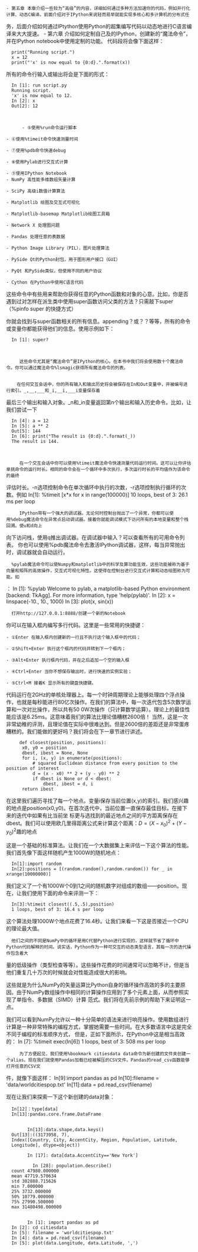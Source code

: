 
    - 第五章 本章介绍一些较为“高级”的内容，详细如何通过多种方法加速你的代码，例如并行化计算、动态C编译。前面介绍对于IPython来说轻而易举就能实现多核心和多计算机的分布式任
务，后面介绍如何通过IPtython使用Python的超集编写代码以动态地进行C语言编译来大大提速。
    - 第六章 介绍如何定制自己及的IPython，创建新的“魔法命令”，并在IPython notebook中使用定制的功能。
   代码段将会像下面这样：

      print("Running script.")
      x = 12
      print("'x' is now equal to {0:d}.".format(x))


   所有的命令行输入或输出将会是下面的形式：

      In [1]: run script.py
      Running script.
      'x' is now equal to 12.
      In [2]: x
      Out[2]: 12



          - ⑤使用%run命令运行脚本

    - ⑥使用%timeit命令快速测量时间

    - ⑦使用%pdb命令快速debug

    - ⑧使用Pylab进行交互式计算

    - ⑨使用IPython Notebook
    - NumPy 高性能多维数组矢量计算

    - SciPy 高级i数值计算算法

    - Matplotlib 绘图及交互式可视化

    - Matplotlib-basemap Matplotlib绘图工具箱

    - Network X 处理图问题

    - Pandas 处理任意的表数据

    - Python Image Library（PIL），图片处理算法

    - PySide Qt的Python封包，用于图形用户接口（GUI）

    - PyQt 和PySide类似，但使用不同的用户协议

    - Cython 在Python中使用C语言代码
   这些命令中有些用来帮助你获得任意的Python函数和对象的心意。比如，你是否遇到过对怎样在派生类中使用super函数访问父类的方法？只需敲下super（%pinfo super 的快捷方式）

   你就会找到与super函数相关的所有信息。appending？或？？等等，所有的命令或变量你都能获得他们的信息。使用示例如下：

      In [1]: super?



         这些命令尤其是“魔法命令”是IPython的核心。在本书中我们将会使用数十个魔法命令。你可以通过魔法命令%lsmagic获得所有魔法命令的列表。


	    在任何交互会话中，你的所有输入和输出历史将会被保存在In和Out变量中，并被编号进行索引。_,__,___和_i,__i,___i变量保存着

   最后三个输出和输入对象。_n和_in变量返回第n个输出和输入历史命令。比如，让我们尝试一下

      In [4]: a = 12
      In [5]: a ** 2
      Out[5]: 144
      In [6]: print("The result is {0:d}.".format(_))
      The result is 144.



         在一个交互会话中你可以使用%timeit魔法命令快速测量代码运行时间。这可以让你评估单挑命令的运行时长。相同的命令会在一个循环中多次执行，多次运行时长的平均值作为该命令的最终
评估时长。-n选项控制命令在单次循环中执行的次数，-r选项控制执行循环的次数。例如
      In[1]: %timeit [x*x for x in range(100000)]
      10 loops, best of 3: 26.1 ms per loop



         IPython带有一个强大的调试器。无论何时控制台抛出了一个异常，你都可以使用%debug魔法命令在异常点启动调试器。接着你就能调试模式下访问所有的本地变量和整个栈回溯。使u和d向上
向下访问栈，使用q推出调试器。在调试器中输入？可以查看所有的可用命令列表。
   你也可以使用%pdb魔法命令去激活IPython调试器，这样，每当异常抛出时，调试器就会自动运行。



      %pylab魔法命令可以使Numpy和matplotlib中的科学及算功能生效，这些功能被称为基于向量和矩阵的高效操作，交互式可视化特性。这使得在控制台进行交互式计算和动态绘图称为可能。如
：
      In [1]: %pylab
      Welcome to pylab, a matplotlib-based Python environment [backend: TkAgg].
      For more information, type 'help(pylab)'.
      In [2]: x = linspace(-10., 10., 1000)
      In [3]: plot(x, sin(x))


      打开http://127.0.0.1:8888/创建一个新的Notebook
   你可以在输入框内编写多行代码。这里是一些常用的快捷键：

    - ①Enter 在输入框内创建新的一行且不执行这个输入框中的代码；

    - ②Shift+Enter 执行这个框内的代码并转到下一个框内；

    - ③Alt+Enter 执行框内代码，并在之后追加一个空的输入框

    - ④Ctrl+Enter 当你不想保存输出时，进行快速的实例实验；

    - ⑤Ctrl+M 接着K 显示所有的键盘快捷键。

   代码运行在2GHz的单核处理器上。每一个时钟周期理论上能够处理四个浮点操作，也就是每秒能进行80亿次操作。在我们的算法中，每一次迭代包含5次数学运算和一次对比操作，所以共有50
0W次操作（只计算数学运算）。理论上的最佳性能应该是6.25ms。这意味着我们的算法比理论值糟糕2600倍！
   当然，这是一次非常幼稚的评测，且理论值在实际中很难达到。但是2600倍的差距还是非常蛋疼糟糕的。我们能做的更好吗？我们将会在下一章节进行讲述。



         def closest(position, positions):
          x0, y0 = position
          dbest, ibest = None, None
          for i, (x, y) in enumerate(positions):
              # squared Euclidean distance from every position to the position of interest
              d = (x - x0) ** 2 + (y - y0) ** 2
              if dbest is None or d < dbest:
                  dbest, ibest = d, i
          return ibest


   在这里我们遍历寻找了每一个地点。变量i保存当前位置(x,y)的索引。我们感兴趣的地点是position(x0,y0)。在首次迭代中，当前位置一直保存最佳目标，在接下来的迭代中如果有比当前坐
标更与选找到的最近地点之间的平方距离保存在dbest。我们可以使用欧几里得距离公式来计算这个距离：$D=(X-x_0)^2+(Y-y_0)^2$趣的地点

   这是一个基础的标准算法。让我们在一个大数据集上来评估一下这个算法的性能。我们首先像下面这样随机产生1000W的随机地点：

      In[1]:import random
      In[2]:positions = [(random.random(),random.random()) for _ in xrange(10000000)]


   我们定义了一个有1000W个0到1之间的随机数字对组成的数组——position。现在，让我们使用下面的命令来评测一下：

      In[3]:%timeit closest((.5,.5),position)
      1 loops, best of 3: 16.4 s per loop


   这个算法处理1000W个地点花费了16.4秒。让我们来看一下这是否接近一个CPU的理论最大值。


      他们之间的不同是NumPy中的循环是用C代替Python进行实现的，这样就节省了循环中Python代码解释的时间。说实话，Python作为一种可交互的动态类型语言，其每一次的迭代操作包含着大
量的低级操作（类型检查等等）。这些操作花费的时间通常可以忽略不计，但是当他们重复几十万次的时候就会对性能造成很大的影响。

   这些就是为什么NumPy的矢量运算比Python自身的循环操作高效的多的主要原因。由于NumPy数组操作中相同的计算操作应用到了多个元素上面，从而参照实现了单指令、多数据（SIMD）计算
范式。我们将在先前示例的帮助下来证明这一点。


   我们可以看到NumPy允许以一种十分简单的语法来进行响亮操作。使用数组进行计算是一种非常特殊的编程方式，掌握她需要一些时间。在大多数语言中这是完全不同于编程的标准顺序方式，
但是，正如下面所示，在Python中这是相当高效的：
      In [7]: %timeit exec(In[6])
      1 loops, best of 3: 508 ms per loop


         为了方便起见，我们使用%bookmark citiesdata data命令为新创建的文件夹创建一个alias。现在我们就使用Pandas加载已经被解压的CSV文件。Pandas的read_csv函数能够打开任意的CSV文
件，就像下面这样：
      In[9]:import pandas as pd
      In[10]:filename = 'data/worldcitiespop.txt'
      In[11]:data = pd.read_csv(filename)


   现在让我们来探索一下这个新创建的data对象：

      In[12]：type[data]
      In[13]:pandas.core.frame.DataFrame


            In[13]:data.shape,data.keys()
      Out[13]:((3173958, 7),
      Index([Country, City, AccentCity, Region, Population, Latitude,
      Longitude], dtype=object))

            In [17]: data[data.AccentCity=='New York']

	          In [28]: population.describe()
      count 47980.000000
      mean 47719.570634
      std 302888.715626
      min 7.000000
      25% 3732.000000
      50% 10779.000000
      75% 27990.500000
      max 31480498.000000


            In [1]: import pandas as pd
      In [2]: cd citiesdata
      In [5]: filename = 'worldcitiespop.txt'
      In [4]: data = pd.read_csv(filename)
      In [5]: plot(data.Longitude, data.Latitude, ',')
